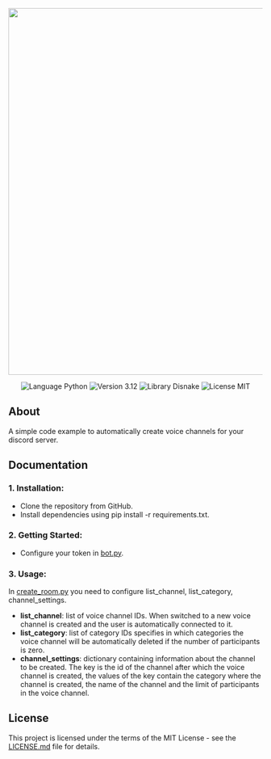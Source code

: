 <p align="center">
      <img src="https://docs.disnake.dev/en/stable/_static/disnake.svg" width="726">
</p>

<p align="center">
   <img src="https://img.shields.io/badge/Language-Python-blue?cacheSeconds=https%3A%2F%2Fwww.python.org%2F" alt="Language Python">
   <img src="https://img.shields.io/badge/Version-3.12-red?link=https%3A%2F%2Fpeps.python.org%2Fpep-0693%2F" alt="Version 3.12">
   <img src="https://img.shields.io/badge/Library-Disnake-yellow?link=https%3A%2F%2Fdocs.disnake.dev%2Fen%2Fstable%2F" alt="Library Disnake">
   <img src="https://img.shields.io/badge/License-MIT-purple?link=https%3A%2F%2Fgithub.com%2Fgit%2Fgit-scm.com%2Fblob%2Fmain%2FMIT-LICENSE.txt" alt="License MIT">
</p>

## About

A simple code example to automatically create voice channels for your discord server.

## Documentation

### 1. Installation:
+ Clone the repository from GitHub.
+ Install dependencies using pip install -r requirements.txt.

### 2. Getting Started:
+ Configure your token in [bot.py](https://github.com/cr1stalyoung/discord-voice-channel-simple/blob/master/bot.py).

### 3. Usage:
In [create_room.py](https://github.com/cr1stalyoung/discord-voice-channel-simple/blob/master/cogs/create_room.py) you need to configure list_channel, list_category, channel_settings.
+ **list_channel**: list of voice channel IDs. When switched to a new voice channel is created and the user is automatically connected to it.
+ **list_category**: list of category IDs specifies in which categories the voice channel will be automatically deleted if the number of participants is zero.
+ **channel_settings**: dictionary containing information about the channel to be created. The key is the id of the channel after which the voice channel is created, the values of the key contain the category where the channel is created, the name of the channel and the limit of participants in the voice channel.

## License

This project is licensed under the terms of the MIT License - see the [LICENSE.md](https://github.com/cr1stalyoung/discord-voice-channel-simple/blob/master/LICENSE.md) file for details.
